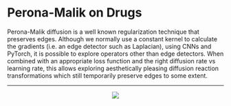 # Perona-Malik on Drugs
Perona-Malik diffusion is a well known regularization technique that preserves edges. Although we normally use a constant kernel to calculate the gradients (i.e. an edge detector such as Laplacian), using CNNs and PyTorch, it is possible to explore operators other than edge detectors. When combined with an appropriate loss function and the right diffusion rate vs learning rate, this allows exploring aesthetically pleasing diffusion reaction transformations which still temporarily preserve edges to some extent.

---

<p align="center">
   <img src="images/profile.gif?raw=True">
</p>


